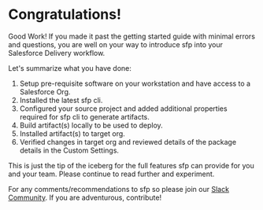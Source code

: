 # Congratulations!

Good Work! If you made it past the getting started guide with minimal errors and questions, you are well on your way to introduce sfp into your Salesforce Delivery workflow.

Let's summarize what you have done:

1. Setup pre-requisite software on your workstation and have access to a Salesforce Org.
2. Installed the latest sfp cli.
3. Configured your source project and added additional properties required for sfp cli to generate artifacts.
4. Build artifact(s) locally to be used to deploy.
5. Installed artifact(s) to target org.
6. Verified changes in target org and reviewed details of the package details in the Custom Settings.

This is just the tip of the iceberg for the full features sfp can provide for you and your team.  Please continue to read further and experiment.

For any comments/recommendations to sfp so please join our [Slack Community](https://www.launchpass.com/flxblio).  If you are adventurous, contribute!
